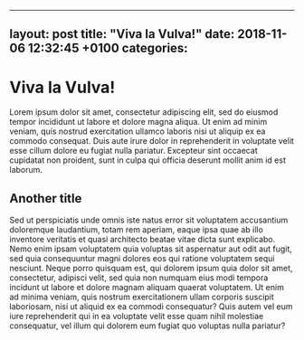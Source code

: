  ---
layout: post
title: "Viva la Vulva!"
date: 2018-11-06 12:32:45 +0100 
categories:
---
 
 
# Viva la Vulva!
Lorem ipsum dolor sit amet, consectetur adipiscing elit, sed do eiusmod 
tempor incididunt ut labore et dolore magna aliqua. Ut enim ad minim 
veniam, quis nostrud exercitation ullamco laboris nisi ut aliquip ex ea 
commodo consequat. Duis aute irure dolor in reprehenderit in voluptate 
velit esse cillum dolore eu fugiat nulla pariatur. Excepteur sint 
occaecat cupidatat non proident, sunt in culpa qui officia deserunt 
mollit anim id est laborum.
## Another title
Sed ut perspiciatis unde omnis iste natus error sit voluptatem 
accusantium doloremque laudantium, totam rem aperiam, eaque ipsa quae ab 
illo inventore veritatis et quasi architecto beatae vitae dicta sunt 
explicabo. Nemo enim ipsam voluptatem quia voluptas sit aspernatur aut 
odit aut fugit, sed quia consequuntur magni dolores eos qui ratione 
voluptatem sequi nesciunt. Neque porro quisquam est, qui dolorem ipsum 
quia dolor sit amet, consectetur, adipisci velit, sed quia non numquam 
eius modi tempora incidunt ut labore et dolore magnam aliquam quaerat 
voluptatem. Ut enim ad minima veniam, quis nostrum exercitationem ullam 
corporis suscipit laboriosam, nisi ut aliquid ex ea commodi consequatur? 
Quis autem vel eum iure reprehenderit qui in ea voluptate velit esse 
quam nihil molestiae consequatur, vel illum qui dolorem eum fugiat quo 
voluptas nulla pariatur?
